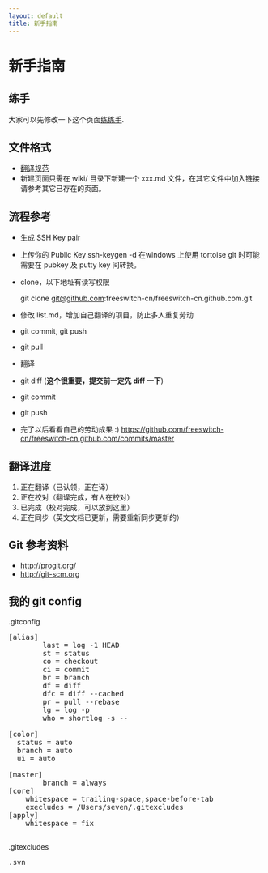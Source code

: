 ```yaml
---
layout: default
title: 新手指南
---
```


# 新手指南

## 练手

大家可以先修改一下这个页面[练练手](/wiki/New_User_s_excersice.html).

## 文件格式

* [翻译规范](http://www.freeswitch.org.cn/blog/past/2009/11/22/guan-yu-freeswitchwen-dang-fan-yi-de-yi-jian/)
* 新建页面只需在 wiki/ 目录下新建一个 xxx.md 文件，在其它文件中加入链接请参考其它已存在的页面。

## 流程参考

* 生成 SSH Key pair
* 上传你的 Public Key
    ssh-keygen -d
在windows 上使用 tortoise git 时可能需要在 pubkey 及 putty key 间转换。

* clone，以下地址有读写权限

    git clone git@github.com:freeswitch-cn/freeswitch-cn.github.com.git

* 修改 list.md，增加自己翻译的项目，防止多人重复劳动
* git commit, git push
* git pull
* 翻译
* git diff (**这个很重要，提交前一定先 diff 一下**)
* git commit
* git push
* 完了以后看看自己的劳动成果 :)  <https://github.com/freeswitch-cn/freeswitch-cn.github.com/commits/master>

## 翻译进度

1. 正在翻译（已认领，正在译）
2. 正在校对（翻译完成，有人在校对）
3. 已完成（校对完成，可以放到这里）
4. 正在同步（英文文档已更新，需要重新同步更新的）

## Git 参考资料

* <http://progit.org/>
* <http://git-scm.org>

## 我的 git config

.gitconfig

<pre>
[alias]
        last = log -1 HEAD
        st = status 
        co = checkout 
        ci = commit 
        br = branch
        df = diff
        dfc = diff --cached
        pr = pull --rebase
        lg = log -p
        who = shortlog -s --

[color]
  status = auto
  branch = auto
  ui = auto

[master]
        branch = always
[core]
    whitespace = trailing-space,space-before-tab
    execludes = /Users/seven/.gitexcludes
[apply]
    whitespace = fix

</pre>
.gitexcludes

<pre>
.svn
</pre>
